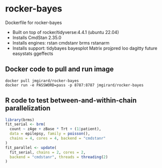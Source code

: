 # rocker-bayes
Dockerfile for rocker-bayes
- Built on top of rocker/tidyverse:4.4.1 (ubuntu 22.04)
- Installs CmdStan 2.35.0
- Installs engines: rstan cmdstanr brms rstanarm
- Installs support: tidybayes bayesplot Matrix projpred loo dagitty future easystats ggeffects

## Docker code to pull and run image
```
docker pull jmgirard/rocker-bayes
docker run -e PASSWORD=pass -p 8787:8787 jmgirard/rocker-bayes
```

## R code to test between-and-within-chain parallelization
```r
library(brms)
fit_serial <- brm(
  count ~ zAge + zBase * Trt + (1|patient),
  data = epilepsy, family = poisson(),
  chains = 4, cores = 4, backend = "cmdstanr"
)
fit_parallel <- update(
  fit_serial, chains = 2, cores = 2,
  backend = "cmdstanr", threads = threading(2)
)
```
